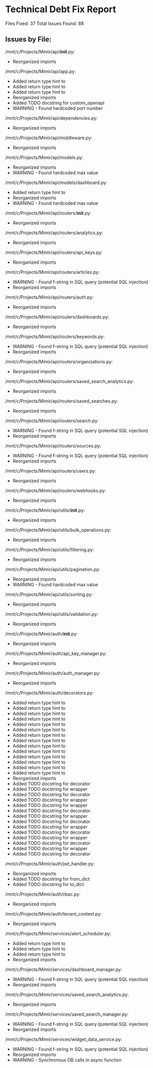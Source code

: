 
Technical Debt Fix Report
========================

Files Fixed: 37
Total Issues Found: 88

Issues by File:
--------------

/mnt/c/Projects/Mimir/api/__init__.py:
  - Reorganized imports

/mnt/c/Projects/Mimir/api/app.py:
  - Added return type hint to
  - Added return type hint to
  - Added return type hint to
  - Reorganized imports
  - Added TODO docstring for custom_openapi
  - WARNING - Found hardcoded port number

/mnt/c/Projects/Mimir/api/dependencies.py:
  - Reorganized imports

/mnt/c/Projects/Mimir/api/middleware.py:
  - Reorganized imports

/mnt/c/Projects/Mimir/api/models.py:
  - Reorganized imports
  - WARNING - Found hardcoded max value

/mnt/c/Projects/Mimir/api/models/dashboard.py:
  - Added return type hint to
  - Reorganized imports
  - WARNING - Found hardcoded max value

/mnt/c/Projects/Mimir/api/routers/__init__.py:
  - Reorganized imports

/mnt/c/Projects/Mimir/api/routers/analytics.py:
  - Reorganized imports

/mnt/c/Projects/Mimir/api/routers/api_keys.py:
  - Reorganized imports

/mnt/c/Projects/Mimir/api/routers/articles.py:
  - WARNING - Found f-string in SQL query (potential SQL injection)
  - Reorganized imports

/mnt/c/Projects/Mimir/api/routers/auth.py:
  - Reorganized imports

/mnt/c/Projects/Mimir/api/routers/dashboards.py:
  - Reorganized imports

/mnt/c/Projects/Mimir/api/routers/keywords.py:
  - WARNING - Found f-string in SQL query (potential SQL injection)
  - Reorganized imports

/mnt/c/Projects/Mimir/api/routers/organizations.py:
  - Reorganized imports

/mnt/c/Projects/Mimir/api/routers/saved_search_analytics.py:
  - Reorganized imports

/mnt/c/Projects/Mimir/api/routers/saved_searches.py:
  - Reorganized imports

/mnt/c/Projects/Mimir/api/routers/search.py:
  - WARNING - Found f-string in SQL query (potential SQL injection)
  - Reorganized imports

/mnt/c/Projects/Mimir/api/routers/sources.py:
  - WARNING - Found f-string in SQL query (potential SQL injection)
  - Reorganized imports

/mnt/c/Projects/Mimir/api/routers/users.py:
  - Reorganized imports

/mnt/c/Projects/Mimir/api/routers/webhooks.py:
  - Reorganized imports

/mnt/c/Projects/Mimir/api/utils/__init__.py:
  - Reorganized imports

/mnt/c/Projects/Mimir/api/utils/bulk_operations.py:
  - Reorganized imports

/mnt/c/Projects/Mimir/api/utils/filtering.py:
  - Reorganized imports

/mnt/c/Projects/Mimir/api/utils/pagination.py:
  - Reorganized imports
  - WARNING - Found hardcoded max value

/mnt/c/Projects/Mimir/api/utils/sorting.py:
  - Reorganized imports

/mnt/c/Projects/Mimir/api/utils/validation.py:
  - Reorganized imports

/mnt/c/Projects/Mimir/auth/__init__.py:
  - Reorganized imports

/mnt/c/Projects/Mimir/auth/api_key_manager.py:
  - Reorganized imports

/mnt/c/Projects/Mimir/auth/auth_manager.py:
  - Reorganized imports

/mnt/c/Projects/Mimir/auth/decorators.py:
  - Added return type hint to
  - Added return type hint to
  - Added return type hint to
  - Added return type hint to
  - Added return type hint to
  - Added return type hint to
  - Added return type hint to
  - Added return type hint to
  - Added return type hint to
  - Added return type hint to
  - Added return type hint to
  - Added return type hint to
  - Added return type hint to
  - Added return type hint to
  - Reorganized imports
  - Added TODO docstring for decorator
  - Added TODO docstring for wrapper
  - Added TODO docstring for decorator
  - Added TODO docstring for wrapper
  - Added TODO docstring for wrapper
  - Added TODO docstring for decorator
  - Added TODO docstring for wrapper
  - Added TODO docstring for decorator
  - Added TODO docstring for wrapper
  - Added TODO docstring for decorator
  - Added TODO docstring for wrapper
  - Added TODO docstring for decorator
  - Added TODO docstring for wrapper
  - Added TODO docstring for decorator

/mnt/c/Projects/Mimir/auth/jwt_handler.py:
  - Reorganized imports
  - Added TODO docstring for from_dict
  - Added TODO docstring for to_dict

/mnt/c/Projects/Mimir/auth/rbac.py:
  - Reorganized imports

/mnt/c/Projects/Mimir/auth/tenant_context.py:
  - Reorganized imports

/mnt/c/Projects/Mimir/services/alert_scheduler.py:
  - Added return type hint to
  - Added return type hint to
  - Added return type hint to
  - Reorganized imports

/mnt/c/Projects/Mimir/services/dashboard_manager.py:
  - WARNING - Found f-string in SQL query (potential SQL injection)
  - Reorganized imports

/mnt/c/Projects/Mimir/services/saved_search_analytics.py:
  - Reorganized imports

/mnt/c/Projects/Mimir/services/saved_search_manager.py:
  - WARNING - Found f-string in SQL query (potential SQL injection)
  - Reorganized imports

/mnt/c/Projects/Mimir/services/widget_data_service.py:
  - WARNING - Found f-string in SQL query (potential SQL injection)
  - Reorganized imports
  - WARNING - Synchronous DB calls in async function
